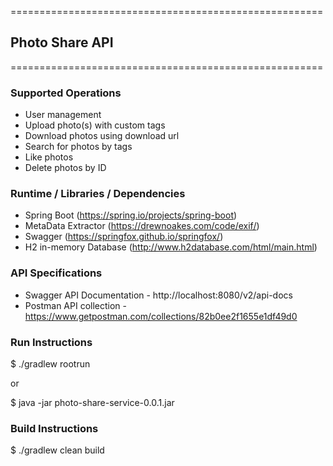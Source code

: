 ======================================================
## Photo Share API
======================================================

### Supported Operations
- User management
- Upload photo(s) with custom tags
- Download photos using download url
- Search for photos by tags
- Like photos
- Delete photos by ID



### Runtime / Libraries / Dependencies
- Spring Boot (https://spring.io/projects/spring-boot)
- MetaData Extractor (https://drewnoakes.com/code/exif/)
- Swagger (https://springfox.github.io/springfox/)
- H2 in-memory Database (http://www.h2database.com/html/main.html)

### API Specifications
- Swagger API Documentation - http://localhost:8080/v2/api-docs
- Postman API collection - https://www.getpostman.com/collections/82b0ee2f1655e1df49d0

### Run Instructions
$ ./gradlew rootrun

or

$ java -jar photo-share-service-0.0.1.jar

### Build Instructions
$ ./gradlew clean build

